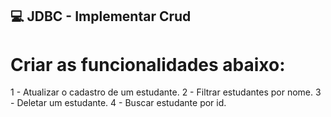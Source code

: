 ## 💻 JDBC - Implementar Crud

# Criar as funcionalidades abaixo:

1 - Atualizar o cadastro de um estudante.
2 - Filtrar estudantes por nome.
3 - Deletar um estudante.
4 - Buscar estudante por id.
